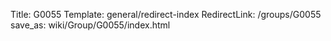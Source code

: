 Title: G0055
Template: general/redirect-index
RedirectLink: /groups/G0055
save_as: wiki/Group/G0055/index.html